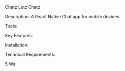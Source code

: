 Chatz
Letz Chatz

Description:
A React Native Chat app for mobile devices. 

Tools: 

Key Features:

Installation:

Technical Requirements:

5 Ws:

